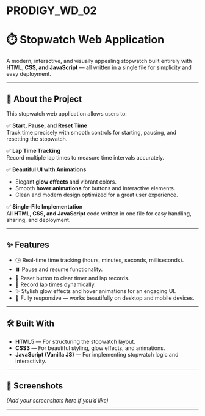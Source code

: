 # PRODIGY_WD_02

# ⏱️ Stopwatch Web Application

A modern, interactive, and visually appealing stopwatch built entirely with **HTML, CSS, and JavaScript** — all written in a single file for simplicity and easy deployment.

---

## 🚀 About the Project

This stopwatch web application allows users to:

✅ **Start, Pause, and Reset Time**  
Track time precisely with smooth controls for starting, pausing, and resetting the stopwatch.

✅ **Lap Time Tracking**  
Record multiple lap times to measure time intervals accurately.

✅ **Beautiful UI with Animations**  
- Elegant **glow effects** and vibrant colors.
- Smooth **hover animations** for buttons and interactive elements.
- Clean and modern design optimized for a great user experience.

✅ **Single-File Implementation**  
All **HTML, CSS, and JavaScript** code written in one file for easy handling, sharing, and deployment.

---

## ✨ Features

- 🕒 Real-time time tracking (hours, minutes, seconds, milliseconds).
- ⏸️ Pause and resume functionality.
- 🔄 Reset button to clear timer and lap records.
- 📝 Record lap times dynamically.
- ✨ Stylish glow effects and hover animations for an engaging UI.
- 📱 Fully responsive — works beautifully on desktop and mobile devices.

---

## 🛠️ Built With

- **HTML5** — For structuring the stopwatch layout.
- **CSS3** — For beautiful styling, glow effects, and animations.
- **JavaScript (Vanilla JS)** — For implementing stopwatch logic and interactivity.

---

## 📸 Screenshots

*(Add your screenshots here if you’d like)*

---

